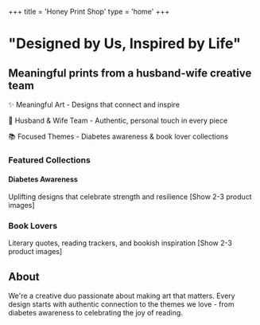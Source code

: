 +++
title = 'Honey Print Shop'
type = 'home'
+++

<!-- {{< paige/image alt="Extended Logo" breakpoints=true class="rounded-4 shadow mx-auto d-block" fetchpriority="high" height="20rem" loading="eager" process="webp" src="../assets/hps_extended.webp" >}} -->


# "Designed by Us, Inspired by Life"
## Meaningful prints from a husband-wife creative team

✨ Meaningful Art - Designs that connect and inspire

🎨 Husband & Wife Team - Authentic, personal touch in every piece

📚 Focused Themes - Diabetes awareness & book lover collections

### Featured Collections
#### Diabetes Awareness
Uplifting designs that celebrate strength and resilience
[Show 2-3 product images]

### Book Lovers
Literary quotes, reading trackers, and bookish inspiration
[Show 2-3 product images]

## About
We're a creative duo passionate about making art that matters. Every design starts with authentic connection to the themes we love - from diabetes awareness to celebrating the joy of reading.
